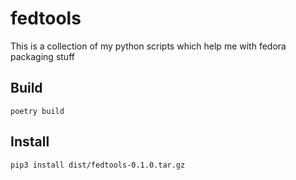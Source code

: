 # fedtools

This is a collection of my python scripts which help me with fedora packaging stuff

## Build

```
poetry build
```

## Install

```
pip3 install dist/fedtools-0.1.0.tar.gz
```
